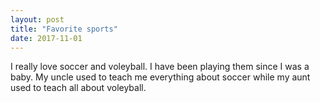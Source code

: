 ```yaml
---
layout: post
title: "Favorite sports"
date: 2017-11-01
---
```


I really love soccer and voleyball. I have been playing them since I was a baby. My uncle used to teach me everything about soccer while my aunt used to teach all about voleyball.
